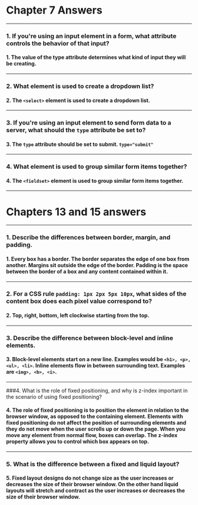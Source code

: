 # Chapter 7 Answers
---
### 1. If you're using an input element in a form, what attribute controls the behavior of that input?

#### 1. The value of the type attribute determines what kind of input they will be creating.
---
### 2. What element is used to create a dropdown list?

#### 2. The `<select>` element is used to create a dropdown list.
---
### 3. If you're using an input element to send form data to a server, what should the `type` attribute be set to?

#### 3. The `type` attribute should be set to submit. `type="submit"`
---
### 4. What element is used to group similar form items together?

#### 4. The `<fieldset>` element is used to group similar form items together.
---

# Chapters 13 and 15 answers
---
### 1. Describe the differences between border, margin, and padding.

#### 1. Every box has a border. The border separates the edge of one box from another. Margins sit outside the edge of the border. Padding is the space between the border of a box and any content contained within it.
---
### 2. For a CSS rule `padding: 1px 2px 5px 10px`, what sides of the content box does each pixel value correspond to?

#### 2. Top, right, bottom, left clockwise starting from the top.
---
### 3. Describe the difference between block-level and inline elements.

#### 3. Block-level elements start on a new line. Examples would be `<h1>, <p>, <ul>, <li>`. Inline elements flow in between surrounding text. Examples are `<img>, <b>, <i>`.
---
###4. What is the role of fixed positioning, and why is z-index important in the scenario of using fixed positioning?

#### 4. The role of fixed positioning is to position the element in relation to the browser window, as opposed to the containing element. Elements with fixed positioning do not affect the position of surrounding elements and they do not move when the user scrolls up or down the page. When you move any element from normal flow, boxes can overlap. The z-index property allows you to control which box appears on top.
---
### 5. What is the difference between a fixed and liquid layout?

#### 5. Fixed layout designs do not change size as the user increases or decreases the size of their browser window. On the other hand liquid layouts will stretch and contract as the user increases or decreases the size of their browser window.
